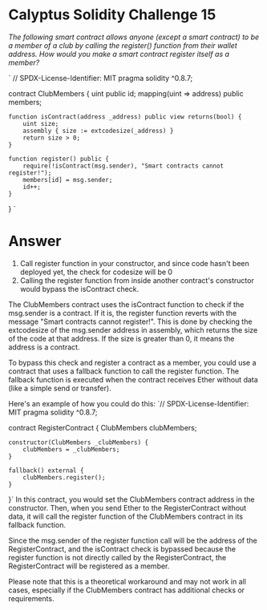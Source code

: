 # Calyptus Solidity Challenge 15
*The following smart contract allows anyone (except a smart contract) to be a member of a club by calling the register() function from their wallet address. How would you make a smart contract register itself as a member?*

`
// SPDX-License-Identifier: MIT
pragma solidity ^0.8.7;

contract ClubMembers {
    uint public id;
    mapping(uint => address) public members;

    function isContract(address _address) public view returns(bool) {
        uint size;
        assembly { size := extcodesize(_address) }
        return size > 0;
    }

    function register() public {
        require(!isContract(msg.sender), "Smart contracts cannot register!");
        members[id] = msg.sender;
        id++;
    }
}
`
# Answer
1. Call register function in your constructor, and since code hasn't been deployed yet, the check for codesize will be 0
2. Calling the register function from inside another contract's constructor would bypass the isContract check.

The ClubMembers contract uses the isContract function to check if the msg.sender is a contract. If it is, the register function reverts with the message "Smart contracts cannot register!". This is done by checking the extcodesize of the msg.sender address in assembly, which returns the size of the code at that address. If the size is greater than 0, it means the address is a contract.

To bypass this check and register a contract as a member, you could use a contract that uses a fallback function to call the register function. The fallback function is executed when the contract receives Ether without data (like a simple send or transfer).

Here's an example of how you could do this:
`// SPDX-License-Identifier: MIT
pragma solidity ^0.8.7;

contract RegisterContract {
    ClubMembers clubMembers;

    constructor(ClubMembers _clubMembers) {
        clubMembers = _clubMembers;
    }

    fallback() external {
        clubMembers.register();
    }
}`
In this contract, you would set the ClubMembers contract address in the constructor. Then, when you send Ether to the RegisterContract without data, it will call the register function of the ClubMembers contract in its fallback function.

Since the msg.sender of the register function call will be the address of the RegisterContract, and the isContract check is bypassed because the register function is not directly called by the RegisterContract, the RegisterContract will be registered as a member.

Please note that this is a theoretical workaround and may not work in all cases, especially if the ClubMembers contract has additional checks or requirements.
